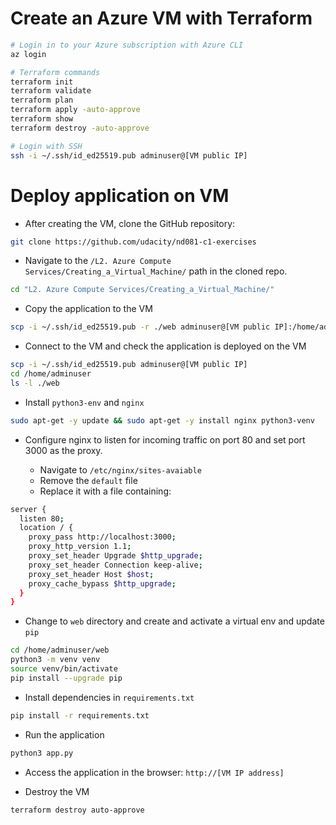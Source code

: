 # Create an Azure VM with Terraform

```bash
# Login in to your Azure subscription with Azure CLI
az login

# Terraform commands
terraform init
terraform validate
terraform plan
terraform apply -auto-approve
terraform show
terraform destroy -auto-approve

# Login with SSH
ssh -i ~/.ssh/id_ed25519.pub adminuser@[VM public IP]
```

# Deploy application on VM

- After creating the VM, clone the GitHub repository:

```bash
git clone https://github.com/udacity/nd081-c1-exercises
```

- Navigate to the `/L2. Azure Compute Services/Creating_a_Virtual_Machine/` path in the cloned repo.

```bash
cd "L2. Azure Compute Services/Creating_a_Virtual_Machine/"
```

- Copy the application to the VM

```bash
scp -i ~/.ssh/id_ed25519.pub -r ./web adminuser@[VM public IP]:/home/adminuser
```

- Connect to the VM and check the application is deployed on the VM

```bash
scp -i ~/.ssh/id_ed25519.pub adminuser@[VM public IP]
cd /home/adminuser
ls -l ./web
```

- Install `python3-env` and `nginx`

```bash
sudo apt-get -y update && sudo apt-get -y install nginx python3-venv
```

- Configure nginx to listen for incoming traffic on port 80 and set port 3000 as the proxy.

  - Navigate to `/etc/nginx/sites-avaiable`
  - Remove the `default` file
  - Replace it with a file containing:

```bash
server {
  listen 80;
  location / {
    proxy_pass http://localhost:3000;
    proxy_http_version 1.1;
    proxy_set_header Upgrade $http_upgrade;
    proxy_set_header Connection keep-alive;
    proxy_set_header Host $host;
    proxy_cache_bypass $http_upgrade;
  }
}
```

- Change to `web` directory and create and activate a virtual env and update `pip`

```bash
cd /home/adminuser/web
python3 -m venv venv
source venv/bin/activate
pip install --upgrade pip
```

- Install dependencies in `requirements.txt`

```bash
pip install -r requirements.txt
```

- Run the application

```bash
python3 app.py
```

- Access the application in the browser: `http://[VM IP address]`

- Destroy the VM

```bash
terraform destroy auto-approve
```
